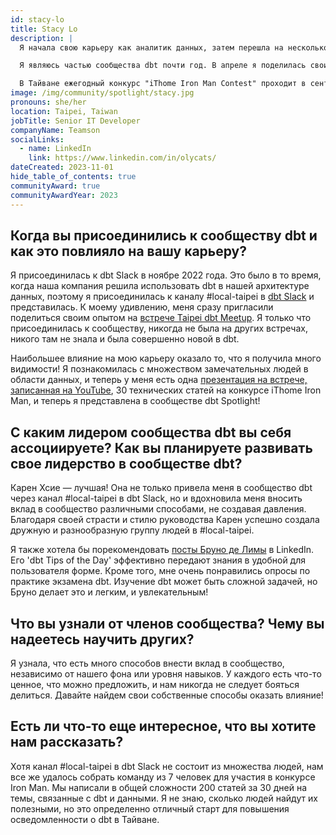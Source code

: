 ```yaml
---
id: stacy-lo
title: Stacy Lo
description: |
  Я начала свою карьеру как аналитик данных, затем перешла на несколько различных ролей в области данных и разработки программного обеспечения. Должность аналитического инженера лучше всего описывает мою экспертизу в данных.

  Я являюсь частью сообщества dbt почти год. В апреле я поделилась своим опытом внедрения dbt на <a href="https://www.meetup.com/taipei-dbt-meetup/" rel="noopener noreferrer" target="_blank">встрече Taipei dbt Meetup</a>, что вдохновило меня на написание технических статей.

  В Тайване ежегодный конкурс "iThome Iron Man Contest" проходит в сентябре, где участники публикуют технические статьи на мандаринском языке каждый день в течение 30 последовательных дней. Поскольку никто никогда не писал о dbt в этом конкурсе, я хотела бы стать первым человеком, и именно этим я занималась в последние пару месяцев.
image: /img/community/spotlight/stacy.jpg
pronouns: she/her
location: Taipei, Taiwan
jobTitle: Senior IT Developer
companyName: Teamson
socialLinks:
  - name: LinkedIn
    link: https://www.linkedin.com/in/olycats/
dateCreated: 2023-11-01
hide_table_of_contents: true
communityAward: true
communityAwardYear: 2023
---
```


## Когда вы присоединились к сообществу dbt и как это повлияло на вашу карьеру?

Я присоединилась к dbt Slack в ноябре 2022 года. Это было в то время, когда наша компания решила использовать dbt в нашей архитектуре данных, поэтому я присоединилась к каналу #local-taipei в <a href="https://www.getdbt.com/community/join-the-community" rel="noopener noreferrer" target="_blank">dbt Slack</a> и представилась. К моему удивлению, меня сразу пригласили поделиться своим опытом на <a href="https://www.meetup.com/taipei-dbt-meetup/" rel="noopener noreferrer" target="_blank">встрече Taipei dbt Meetup</a>. Я только что присоединилась к сообществу, никогда не была на других встречах, никого там не знала и была совершенно новой в dbt.

Наибольшее влияние на мою карьеру оказало то, что я получила много видимости! Я познакомилась с множеством замечательных людей в области данных, и теперь у меня есть одна <a href="https://youtu.be/KWfoT1nnexc?t=291" rel="noopener noreferrer" target="_blank">презентация на встрече, записанная на YouTube</a>, 30 технических статей на конкурсе iThome Iron Man, и теперь я представлена в сообществе dbt Spotlight!

## С каким лидером сообщества dbt вы себя ассоциируете? Как вы планируете развивать свое лидерство в сообществе dbt?

Карен Хсие — лучшая! Она не только привела меня в сообщество dbt через канал #local-taipei в dbt Slack, но и вдохновила меня вносить вклад в сообщество различными способами, не создавая давления. Благодаря своей страсти и стилю руководства Карен успешно создала дружную и разнообразную группу людей в #local-taipei.

Я также хотела бы порекомендовать <a href="/community/spotlight/bruno-de-lima">посты Бруно де Лимы</a> в LinkedIn. Его 'dbt Tips of the Day' эффективно передают знания в удобной для пользователя форме. Кроме того, мне очень понравились опросы по практике экзамена dbt. Изучение dbt может быть сложной задачей, но Бруно делает это и легким, и увлекательным!

## Что вы узнали от членов сообщества? Чему вы надеетесь научить других?

Я узнала, что есть много способов внести вклад в сообщество, независимо от нашего фона или уровня навыков. У каждого есть что-то ценное, что можно предложить, и нам никогда не следует бояться делиться. Давайте найдем свои собственные способы оказать влияние!

## Есть ли что-то еще интересное, что вы хотите нам рассказать?

Хотя канал #local-taipei в dbt Slack не состоит из множества людей, нам все же удалось собрать команду из 7 человек для участия в конкурсе Iron Man. Мы написали в общей сложности 200 статей за 30 дней на темы, связанные с dbt и данными. Я не знаю, сколько людей найдут их полезными, но это определенно отличный старт для повышения осведомленности о dbt в Тайване.